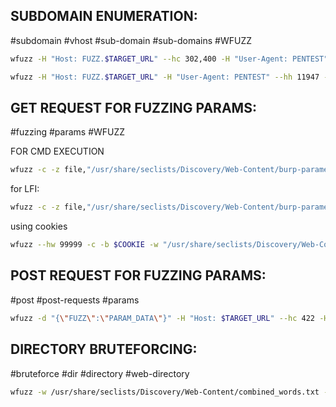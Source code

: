 SUBDOMAIN ENUMERATION:
---
#subdomain #vhost #sub-domain #sub-domains #WFUZZ

```bash
wfuzz -H "Host: FUZZ.$TARGET_URL" --hc 302,400 -H "User-Agent: PENTEST" -c -z file,"/usr/share/seclists/Discovery/DNS/subdomains-top1million-5000.txt" $TARGET_URL
```

```bash
wfuzz -H "Host: FUZZ.$TARGET_URL" -H "User-Agent: PENTEST" --hh 11947 -c -z file,"/usr/share/seclists/Discovery/DNS/subdomains-top1million-5000.txt" $TARGET_URL
```

GET REQUEST FOR FUZZING PARAMS:
---
#fuzzing #params #WFUZZ 

FOR CMD EXECUTION
```bash
wfuzz -c -z file,"/usr/share/seclists/Discovery/Web-Content/burp-parameter-names.txt" --hw 0 $TARGET_URL/$FILE?FUZZ=id
```
for LFI:
```bash
wfuzz -c -z file,"/usr/share/seclists/Discovery/Web-Content/burp-parameter-names.txt" --hw 0 $TARGET_URL/$FILE?FUZZ=../../../../../../etc/passwd
```
using cookies
```bash
wfuzz --hw 99999 -c -b $COOKIE -w "/usr/share/seclists/Discovery/Web-Content/burp-parameter-names.txt" $TARGET_URL/$FILE&FUZZ=$TEST_VALUE
```

POST REQUEST FOR FUZZING PARAMS:
--
#post #post-requests #params 

```bash
wfuzz -d "{\"FUZZ\":\"PARAM_DATA\"}" -H "Host: $TARGET_URL" --hc 422 -H "User-Agent: PENTEST" -c -z file,"/usr/share/seclists/Discovery/Web-Content/combined_words.txt" $TARGET_URL/api/param_url
```

DIRECTORY BRUTEFORCING:
--
#bruteforce #dir #directory #web-directory

```bash
wfuzz -w /usr/share/seclists/Discovery/Web-Content/combined_words.txt --hc 404 $TARGET_URL/FUZZ
```



